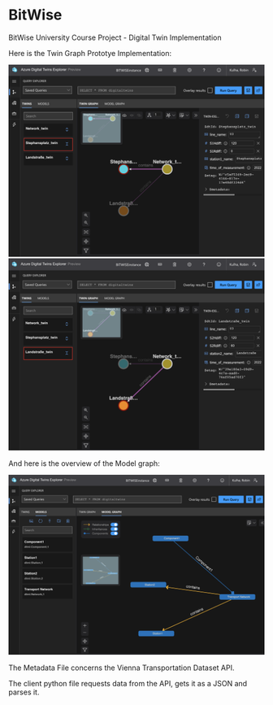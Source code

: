 # BitWise
BitWise University Course Project - Digital Twin Implementation


Here is the Twin Graph Prototye Implementation:


<img src="AzureDTExplorer with Real Time Data 2.png" width="600" />

<img src="AzureDTExplorer with Real Time Data.png" width="600" />


And here is the overview of the Model graph: 

<img src="AzureDTExplorer with Component.png" width="600" />

The Metadata File concerns the Vienna Transportation Dataset API. 

The client python file requests data from the API, gets it as a JSON and parses it. 
